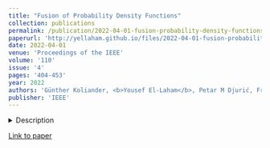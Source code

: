 ```yaml
---
title: "Fusion of Probability Density Functions"
collection: publications
permalink: /publication/2022-04-01-fusion-probability-density-functions
paperurl: 'http://yellaham.github.io/files/2022-04-01-fusion-probability-density-functions.pdf'
date: 2022-04-01
venue: 'Proceedings of the IEEE'
volume: '110'
issue: '4'
pages: '404-453'
year: 2022
authors: 'Günther Koliander, <b>Yousef El-Laham</b>, Petar M Djurić, Franz Hlawatsch'
publisher: 'IEEE'
---
```


<details>
<summary>Description</summary>
<br>
Fusing probabilistic information is a fundamental task in signal and data processing with relevance to many fields of 
technology and science. In this work, we investigate the fusion of multiple probability density functions (pdfs) of a 
continuous random variable or vector. Although the case of continuous random variables and the problem of pdf fusion 
frequently arise in multisensor signal processing, statistical inference, and machine learning, a universally accepted 
method for pdf fusion does not exist. The diversity of approaches, perspectives, and solutions related to pdf fusion 
motivates a unified presentation of the theory and methodology of the field. We discuss three different approaches to 
fusing pdfs. In the axiomatic approach, the fusion rule is defined indirectly by a set of properties (axioms). In the 
optimization approach, it is the result of minimizing an objective function that involves an information-theoretic 
divergence or a distance measure. In the supra-Bayesian approach, the fusion center interprets the pdfs to be fused as 
random observations. Our work is partly a survey, reviewing in a structured and coherent fashion many of the concepts 
and methods that have been developed in the literature. In addition, we present new results for each of the three 
approaches. Our original contributions include new fusion rules, axioms, and axiomatic and optimization-based 
characterizations; a new formulation of supra-Bayesian fusion in terms of finite-dimensional parametrizations; and a 
study of supra-Bayesian fusion of posterior pdfs for linear Gaussian models.
</details>

[Link to paper](http://yellaham.github.io/files/2022-04-01-fusion-probability-density-functions.pdf)